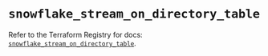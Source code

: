 # `snowflake_stream_on_directory_table`

Refer to the Terraform Registry for docs: [`snowflake_stream_on_directory_table`](https://registry.terraform.io/providers/snowflake-labs/snowflake/1.0.5/docs/resources/stream_on_directory_table).

